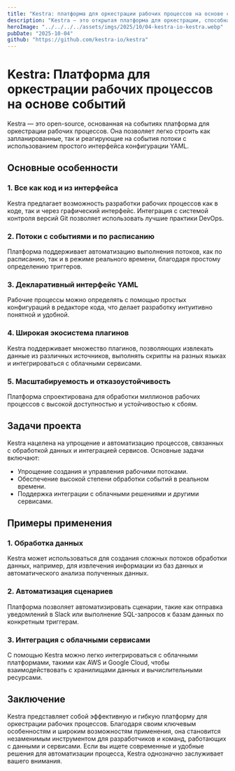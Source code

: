 ```yaml
---
title: "Kestra: платформа для оркестрации рабочих процессов на основе событий"
description: "Kestra — это открытая платформа для оркестрации, способная легко управлять как запланированными, так и событийными рабочими процессами с помощью простого интерфейса YAML."
heroImage: "../../../../assets/imgs/2025/10/04-kestra-io-kestra.webp"
pubDate: "2025-10-04"
github: "https://github.com/kestra-io/kestra"
---
```


# Kestra: Платформа для оркестрации рабочих процессов на основе событий

Kestra — это open-source, основанная на событиях платформа для оркестрации рабочих процессов. Она позволяет легко строить как запланированные, так и реагирующие на события потоки с использованием простого интерфейса конфигурации YAML.

## Основные особенности

### 1. Все как код и из интерфейса
Kestra предлагает возможность разработки рабочих процессов как в коде, так и через графический интерфейс. Интеграция с системой контроля версий Git позволяет использовать лучшие практики DevOps.

### 2. Потоки с событиями и по расписанию
Платформа поддерживает автоматизацию выполнения потоков, как по расписанию, так и в режиме реального времени, благодаря простому определению триггеров.

### 3. Декларативный интерфейс YAML
Рабочие процессы можно определять с помощью простых конфигураций в редакторе кода, что делает разработку интуитивно понятной и удобной.

### 4. Широкая экосистема плагинов
Kestra поддерживает множество плагинов, позволяющих извлекать данные из различных источников, выполнять скрипты на разных языках и интегрироваться с облачными сервисами.

### 5. Масштабируемость и отказоустойчивость
Платформа спроектирована для обработки миллионов рабочих процессов с высокой доступностью и устойчивостью к сбоям.

## Задачи проекта

Kestra нацелена на упрощение и автоматизацию процессов, связанных с обработкой данных и интеграцией сервисов. Основные задачи включают:

- Упрощение создания и управления рабочими потоками.
- Обеспечение высокой степени обработки событий в реальном времени.
- Поддержка интеграции с облачными решениями и другими сервисами.

## Примеры применения

### 1. Обработка данных
Kestra может использоваться для создания сложных потоков обработки данных, например, для извлечения информации из баз данных и автоматического анализа полученных данных.

### 2. Автоматизация сценариев
Платформа позволяет автоматизировать сценарии, такие как отправка уведомлений в Slack или выполнение SQL-запросов к базам данных по конкретным триггерам.

### 3. Интеграция с облачными сервисами
С помощью Kestra можно легко интегрироваться с облачными платформами, такими как AWS и Google Cloud, чтобы взаимодействовать с хранилищами данных и вычислительными ресурсами.

## Заключение

Kestra представляет собой эффективную и гибкую платформу для оркестрации рабочих процессов. Благодаря своим ключевым особенностям и широким возможностям применения, она становится незаменимым инструментом для разработчиков и команд, работающих с данными и сервисами. Если вы ищете современные и удобные решения для автоматизации процесса, Kestra однозначно заслуживает вашего внимания.

